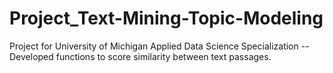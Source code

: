 # Project_Text-Mining-Topic-Modeling
Project for University of Michigan Applied Data Science Specialization -- Developed functions to score similarity between text passages.
